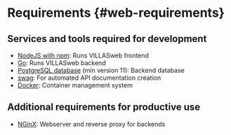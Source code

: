 # Requirements {#web-requirements}

## Services and tools required for development
 - [NodeJS with npm](https://nodejs.org/en/): Runs VILLASweb frontend
 - [Go](https://golang.org/): Runs VILLASweb backend
 - [PostgreSQL database](https://www.postgresql.org/) (min version 11): Backend database
 - [swag](https://github.com/swaggo/swag): For automated API documentation creation
 - [Docker](https://www.docker.com/): Container management system

## Additional requirements for productive use
  - [NGinX](https://www.nginx.com/): Webserver and reverse proxy for backends
 

